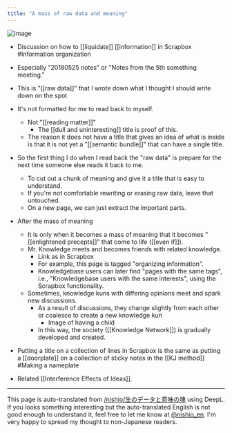 ```yaml
---
title: "A mass of raw data and meaning"
---
```


![image](https://gyazo.com/fa8b22f43b2e239ee8fedd15a0cc721a/thumb/1000)

- Discussion on how to [[liquidate]] [[information]] in Scrapbox #Information organization
- Especially "20180525 notes" or "Notes from the 5th something meeting."
- This is "[[raw data]]" that I wrote down what I thought I should write down on the spot
- It's not formatted for me to read back to myself.
    - Not "[[reading matter]]"
        - The [[dull and uninteresting]] title is proof of this.
    - The reason it does not have a title that gives an idea of what is inside is that it is not yet a "[[semantic bundle]]" that can have a single title.
- So the first thing I do when I read back the "raw data" is prepare for the next time someone else reads it back to me.
    - To cut out a chunk of meaning and give it a title that is easy to understand.
    - If you're not comfortable rewriting or erasing raw data, leave that untouched.
    - On a new page, we can just extract the important parts.
- After the mass of meaning
    - It is only when it becomes a mass of meaning that it becomes "[[enlightened precepts]]" that come to life ([[even if]]).
    - Mr. Knowledge meets and becomes friends with related knowledge.
        - Link as in Scrapbox
        - For example, this page is tagged "organizing information".
        - Knowledgebase users can later find "pages with the same tags", i.e., "Knowledgebase users with the same interests", using the Scrapbox functionality.
    - Sometimes, knowledge kuns with differing opinions meet and spark new discussions.
        - As a result of discussions, they change slightly from each other or coalesce to create a new knowledge kun
            - Image of having a child
        - In this way, the society ([[Knowledge Network]]) is gradually developed and created.

- Putting a title on a collection of lines in Scrapbox is the same as putting a [[doorplate]] on a collection of sticky notes in the [[KJ method]] #Making a nameplate

- Related [[Interference Effects of Ideas]].

---
This page is auto-translated from [/nishio/生のデータと意味の塊](https://scrapbox.io/nishio/生のデータと意味の塊) using DeepL. If you looks something interesting but the auto-translated English is not good enough to understand it, feel free to let me know at [@nishio_en](https://twitter.com/nishio_en). I'm very happy to spread my thought to non-Japanese readers.